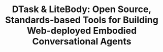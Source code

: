 ---
name: "Dtask and Litebody"
title: "DTask & LiteBody: Open Source, Standards-based Tools for Building Web-deployed Embodied Conversational Agents"
project: null
event: "Proceedings of Intelligent Virtual Agents, Amsterdam."
authors:
- name: "Bickmore, T."
- name: "Schulman, D."
- name: "Shaw, G."
year: 2009
resources:
- name: "IVA09 litebody"
  src: "IVA09.litebody.pdf"
external_url: null
draft: false
---